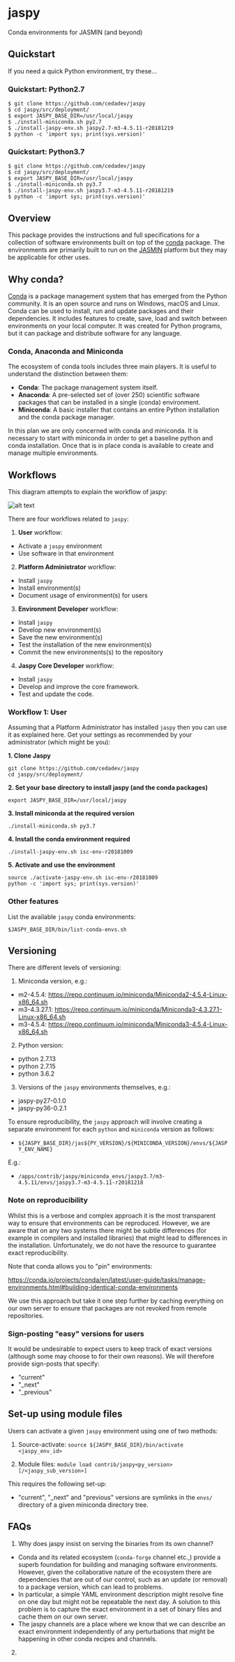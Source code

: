 # jaspy
Conda environments for JASMIN (and beyond)

## Quickstart

If you need a quick Python environment, try these...

### Quickstart: Python2.7

```
$ git clone https://github.com/cedadev/jaspy
$ cd jaspy/src/deployment/
$ export JASPY_BASE_DIR=/usr/local/jaspy
$ ./install-miniconda.sh py2.7
$ ./install-jaspy-env.sh jaspy2.7-m3-4.5.11-r20181219
$ python -c 'import sys; print(sys.version)'
```

### Quickstart: Python3.7

```
$ git clone https://github.com/cedadev/jaspy
$ cd jaspy/src/deployment/
$ export JASPY_BASE_DIR=/usr/local/jaspy
$ ./install-miniconda.sh py3.7
$ ./install-jaspy-env.sh jaspy3.7-m3-4.5.11-r20181219
$ python -c 'import sys; print(sys.version)'
```

## Overview

This package provides the instructions and full specifications for a
collection of software environments built on top of the [conda](https://conda.io/)
package. The environments are primarily built to run on the [JASMIN](http://jasmin.ac.uk)
platform but they may be applicable for other uses.

## Why conda?

[Conda](https://conda.io/docs/user-guide/) is a package management system that has emerged 
from the Python community. It is an open source and runs on Windows, macOS and Linux. Conda 
can be used to install, run and update packages and their dependencies. It includes features 
to create, save, load and switch between environments on your local computer. It was created 
for Python programs, but it can package and distribute software for any language.

### Conda, Anaconda and Miniconda

The ecosystem of conda tools includes three main players. It is useful to understand the 
distinction between them:

 - **Conda**:	The package management system itself.
 - **Anaconda**:	A pre-selected set of (over 250) scientific software packages that can
	 be installed in a single (conda) environment.
 - **Miniconda**:	A basic installer that contains an entire Python installation and the
 	 conda package manager.

In this plan we are only concerned with conda and miniconda. It is necessary to start with 
miniconda in order to get a baseline python and conda installation. Once that is in place 
conda is available to create and manage multiple environments.

## Workflows

This diagram attempts to explain the workflow of jaspy:

![alt text](https://github.com/cedadev/jaspy/blob/master/doc/images/jaspy_workflow.png "Jaspy workflow")

There are four workflows related to `jaspy`:

 1. **User** workflow:
   - Activate a `jaspy` environment
   - Use software in that environment 

 2. **Platform Administrator** workflow:
   - Install `jaspy`
   - Install environment(s)
   - Document usage of environment(s) for users

 3. **Environment Developer** workflow:
   - Install `jaspy`
   - Develop new environment(s)
   - Save the new environment(s)
   - Test the installation of the new environment(s)
   - Commit the new environments(s) to the repository

 4. **Jaspy Core Developer** workflow:
   - Install `jaspy`
   - Develop and improve the core framework.
   - Test and update the code.

### Workflow 1: User

Assuming that a Platform Administrator has installed `jaspy` then you can use it as
explained here. Get your settings as recommended by your administrator (which might be you):

**1. Clone Jaspy**

```
git clone https://github.com/cedadev/jaspy
cd jaspy/src/deployment/
```

**2. Set your base directory to install jaspy (and the conda packages)**

```
export JASPY_BASE_DIR=/usr/local/jaspy
```

**3. Install miniconda at the required version**

```
./install-miniconda.sh py3.7
```

**4. Install the conda environment required**

```
./install-jaspy-env.sh isc-env-r20181009
```

**5. Activate and use the environment**

```
source ./activate-jaspy-env.sh isc-env-r20181009
python -c 'import sys; print(sys.version)'
```

### Other features

List the available `jaspy` conda environments:

```
$JASPY_BASE_DIR/bin/list-conda-envs.sh
```

## Versioning

There are different levels of versioning:

 1. Miniconda version, e.g.:
  - m2-4.5.4:    https://repo.continuum.io/miniconda/Miniconda2-4.5.4-Linux-x86_64.sh
  - m3-4.3.27.1: https://repo.continuum.io/miniconda/Miniconda3-4.3.27.1-Linux-x86_64.sh
  - m3-4.5.4:    https://repo.continuum.io/miniconda/Miniconda3-4.5.4-Linux-x86_64.sh

 2. Python version:
  - python 2.7.13 
  - python 2.7.15
  - python 3.6.2

 3. Versions of the `jaspy` environments themselves, e.g.:
  - jaspy-py27-0.1.0
  - jaspy-py36-0.2.1

To ensure reproducibility, the `jaspy` approach will involve creating a 
separate environment for each `python` and `miniconda` version as follows:

 - `${JASPY_BASE_DIR}/jas${PY_VERSION}/${MINICONDA_VERSION}/envs/${JASPY_ENV_NAME}`

E.g.:

 - `/apps/contrib/jaspy/miniconda_envs/jaspy3.7/m3-4.5.11/envs/jaspy3.7-m3-4.5.11-r20181218`

### Note on reproducibility

Whilst this is a verbose and complex approach it is the most transparent way to ensure
that environments can be reproduced. However, we are aware that on any two systems there
might be subtle differences (for example in compilers and installed libraries) that might
lead to differences in the installation. Unfortunately, we do not have the resource to 
guarantee exact reproducibility.

Note that conda allows you to "pin" environments:

https://conda.io/projects/conda/en/latest/user-guide/tasks/manage-environments.html#building-identical-conda-environments

We use this approach but take it one step further by caching everything on our own server
to ensure that packages are not revoked from remote repositories.

### Sign-posting "easy" versions for users 

It would be undesirable to expect users to keep track of exact versions (although some
may choose to for their own reasons). We will therefore provide sign-posts that specify:

 - "current"
 - "_next"
 - "_previous"

## Set-up using module files

Users can activate a given `jaspy` environment using one of two methods:

 1. Source-activate:
   `source ${JASPY_BASE_DIR}/bin/activate <jaspy_env_id>`

 2. Module files:
   `module load contrib/jaspy<py_version>[/<jaspy_sub_version>]`

This requires the following set-up:

 - "current", "_next" and "previous" versions are symlinks in the `envs/` directory of a
   given miniconda directory tree. 

## FAQs

1. Why does jaspy insist on serving the binaries from its own channel?
 - Conda and its related ecosystem (`conda-forge` channel etc.,) provide a superb foundation for building and managing software environments. However, given the collaborative nature of the ecosystem there are dependencies that are out of our control, such as an update (or removal) to a package version, which can lead to problems.
  - In particular, a simple YAML environment description might resolve fine on one day but might not be repeatable the next day. A solution to this problem is to capture the exact environment in a set of binary files and cache them on our own server.
  - The jaspy channels are a place where we know that we can describe an exact environment independently of any perturbations that might be happening in other conda recipes and channels.

2. 

